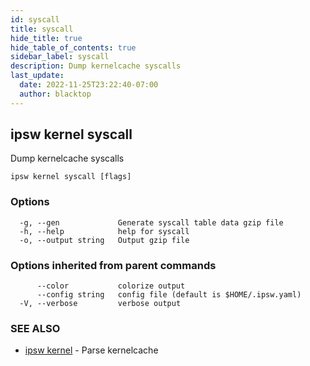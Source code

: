 ```yaml
---
id: syscall
title: syscall
hide_title: true
hide_table_of_contents: true
sidebar_label: syscall
description: Dump kernelcache syscalls
last_update:
  date: 2022-11-25T23:22:40-07:00
  author: blacktop
---
```

## ipsw kernel syscall

Dump kernelcache syscalls

```
ipsw kernel syscall [flags]
```

### Options

```
  -g, --gen             Generate syscall table data gzip file
  -h, --help            help for syscall
  -o, --output string   Output gzip file
```

### Options inherited from parent commands

```
      --color           colorize output
      --config string   config file (default is $HOME/.ipsw.yaml)
  -V, --verbose         verbose output
```

### SEE ALSO

* [ipsw kernel](/docs/cli/ipsw/kernel)	 - Parse kernelcache

